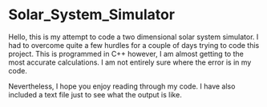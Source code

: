 # Solar_System_Simulator
Hello, this is my attempt to code a two dimensional solar system simulator. I had to overcome quite a few hurdles for a couple of days trying to code this project. This is programmed in C++ however, I am almost getting to the most accurate calculations. I am not entirely sure where the error is in my code. 

Nevertheless, I hope you enjoy reading through my code. I have also included a text file just to see what the output is like. 
